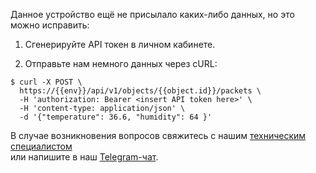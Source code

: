 Данное устройство ещё не присылало каких-либо данных, но это можно исправить: 

1. Сгенерируйте API токен в личном кабинете.

2. Отправьте нам немного данных через cURL: 

```console
$ curl -X POST \
  https://{{env}}/api/v1/objects/{{object.id}}/packets \
  -H 'authorization: Bearer <insert API token here>' \
  -H 'content-type: application/json' \
  -d '{"temperature": 36.6, "humidity": 64 }'
```


В случае возникновения вопросов свяжитесь с нашим [техническим специалистом](mailto:development@rightech.io?subject=Telematic%20protocols&body=Im%20interested%20in%20http%20devices)  
или напишите в наш [Telegram-чат](https://t.me/rightech_iot).
